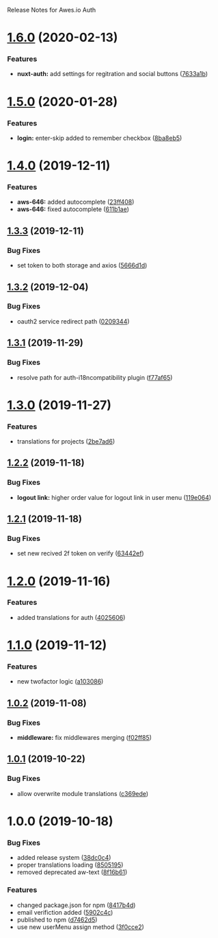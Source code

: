 Release Notes for Awes.io Auth

# [1.6.0](https://git.awescode.com/awes-io/nuxt-auth/compare/v1.5.0...v1.6.0) (2020-02-13)


### Features

* **nuxt-auth:** add settings for regitration and social buttons ([7633a1b](https://git.awescode.com/awes-io/nuxt-auth/commit/7633a1b107afcf84266e5f86df730b2633468309))

# [1.5.0](https://git.awescode.com/awes-io/nuxt-auth/compare/v1.4.0...v1.5.0) (2020-01-28)


### Features

* **login:** enter-skip added to remember checkbox ([8ba8eb5](https://git.awescode.com/awes-io/nuxt-auth/commit/8ba8eb5e803faac6c58132b2ab5ca02ce8415eea))

# [1.4.0](https://git.awescode.com/awes-io/nuxt-auth/compare/v1.3.3...v1.4.0) (2019-12-11)


### Features

* **aws-646:** added autocomplete ([23ff408](https://git.awescode.com/awes-io/nuxt-auth/commit/23ff4083ff53c4a6b7b3f2e0623f5eb8bcdb6feb))
* **aws-646:** fixed autocomplete ([611b1ae](https://git.awescode.com/awes-io/nuxt-auth/commit/611b1ae2b7da99913633bc9d52139650508d97af))

## [1.3.3](https://git.awescode.com/awes-io/nuxt-auth/compare/v1.3.2...v1.3.3) (2019-12-11)


### Bug Fixes

* set token to both storage and axios ([5666d1d](https://git.awescode.com/awes-io/nuxt-auth/commit/5666d1df55c7ed126499219bc074e1d7bb9b8a7b))

## [1.3.2](https://git.awescode.com/awes-io/nuxt-auth/compare/v1.3.1...v1.3.2) (2019-12-04)


### Bug Fixes

* oauth2 service redirect path ([0209344](https://git.awescode.com/awes-io/nuxt-auth/commit/02093440dc59521147196182d6083f48f8f1380b))

## [1.3.1](https://git.awescode.com/awes-io/nuxt-auth/compare/v1.3.0...v1.3.1) (2019-11-29)


### Bug Fixes

* resolve path for auth-i18ncompatibility plugin ([f77af65](https://git.awescode.com/awes-io/nuxt-auth/commit/f77af65153871a3af095ae312c269113219b0ac3))

# [1.3.0](https://git.awescode.com/awes-io/nuxt-auth/compare/v1.2.2...v1.3.0) (2019-11-27)


### Features

* translations for projects ([2be7ad6](https://git.awescode.com/awes-io/nuxt-auth/commit/2be7ad602527aa7f3a14a7f89a5ac9673c34019c))

## [1.2.2](https://git.awescode.com/awes-io/nuxt-auth/compare/v1.2.1...v1.2.2) (2019-11-18)


### Bug Fixes

* **logout link:** higher order value for logout link in user menu ([119e064](https://git.awescode.com/awes-io/nuxt-auth/commit/119e0644c5812c3bbf904b64701c45e49111da88))

## [1.2.1](https://git.awescode.com/awes-io/nuxt-auth/compare/v1.2.0...v1.2.1) (2019-11-18)


### Bug Fixes

* set new recived 2f token on verify ([63442ef](https://git.awescode.com/awes-io/nuxt-auth/commit/63442efe90946175df0b59906bee211f3bde148b))

# [1.2.0](https://git.awescode.com/awes-io/nuxt-auth/compare/v1.1.0...v1.2.0) (2019-11-16)


### Features

* added translations for auth ([4025606](https://git.awescode.com/awes-io/nuxt-auth/commit/402560634baf7844c73e49118839efb3579a1935))

# [1.1.0](https://git.awescode.com/awes-io/nuxt-auth/compare/v1.0.2...v1.1.0) (2019-11-12)


### Features

* new twofactor logic ([a103086](https://git.awescode.com/awes-io/nuxt-auth/commit/a103086e8e5f5e296701c567ae658ca344497e17))

## [1.0.2](https://git.awescode.com/awes-io/nuxt-auth/compare/v1.0.1...v1.0.2) (2019-11-08)


### Bug Fixes

* **middleware:** fix middlewares merging ([f02ff85](https://git.awescode.com/awes-io/nuxt-auth/commit/f02ff85847a23fe190c1f1151d8a9d99950af007))

## [1.0.1](https://git.awescode.com/awes-io/nuxt-auth/compare/v1.0.0...v1.0.1) (2019-10-22)


### Bug Fixes

* allow overwrite module translations ([c369ede](https://git.awescode.com/awes-io/nuxt-auth/commit/c369edecd57d2ef2ca01e404b4120fb88d11369a))

# 1.0.0 (2019-10-18)


### Bug Fixes

* added release system ([38dc0c4](https://git.awescode.com/awes-io/nuxt-auth/commit/38dc0c4204ba3e201e777c81d7c48b3c57c1bbe2))
* proper translations loading ([8505195](https://git.awescode.com/awes-io/nuxt-auth/commit/8505195e9ab08bc1df3c2bb0cf432da17518b03e))
* removed deprecated aw-text ([8f16b61](https://git.awescode.com/awes-io/nuxt-auth/commit/8f16b619960c96b99e83a64367b85eb616043f54))


### Features

* changed package.json for npm ([8417b4d](https://git.awescode.com/awes-io/nuxt-auth/commit/8417b4d252ff2a292170fa60e528dff3684c3f14))
* email verifiction added ([5902c4c](https://git.awescode.com/awes-io/nuxt-auth/commit/5902c4c5c338a9ced999a9e10f2e6f214cc969f4))
* published to npm ([d7462d5](https://git.awescode.com/awes-io/nuxt-auth/commit/d7462d57f1fc8919587d8c468665443aa65a8d82))
* use new userMenu assign method ([3f0cce2](https://git.awescode.com/awes-io/nuxt-auth/commit/3f0cce2d6cd2601c3d5174a770e35d2b9510a402))
